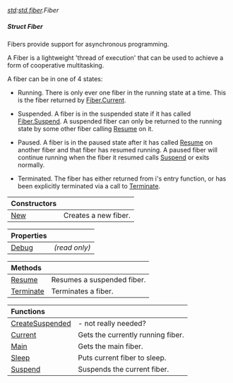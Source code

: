 _[std](../../modules/std/std-module.md):[std.fiber](../../modules/std/std-fiber.md).Fiber_
##### Struct Fiber
Fibers provide support for asynchronous programming.

A Fiber is a lightweight 'thread of execution' that can be used to achieve a form of cooperative multitasking.

A fiber can be in one of 4 states:

* Running. There is only ever one fiber in the running state at a time. This is the fiber returned by [Fiber.Current](std-fiber-fiber.current.md).

* Suspended. A fiber is in the suspended state if it has called [Fiber.Suspend](std-fiber-fiber.suspend.md). A suspended fiber can only be returned to the running state by some other fiber calling [Resume](std-fiber-resume.md) on it.

* Paused. A fiber is in the paused state after it has called [Resume](std-fiber-resume.md) on another fiber and that fiber has resumed running. A paused fiber will continue running when the fiber it resumed calls [Suspend](std-fiber-suspend.md) or exits normally.

* Terminated. The fiber has either returned from i's entry function, or has been explicitly terminated via a call to [Terminate](std-fiber-terminate.md).

| Constructors | |
|:---|:---|
| [New](std-fiber-fiber-new.md) | Creates a new fiber. |

| Properties | |
|:---|:---|
| [Debug](std-fiber-fiber-debug.md) |  _(read only)_ |

| Methods | |
|:---|:---|
| [Resume](std-fiber-fiber-resume.md) | Resumes a suspended fiber. |
| [Terminate](std-fiber-fiber-terminate.md) | Terminates a fiber. |

| Functions | |
|:---|:---|
| [CreateSuspended](std-fiber-fiber-createsuspended.md) |  - not really needed? |
| [Current](std-fiber-fiber-current.md) | Gets the currently running fiber. |
| [Main](std-fiber-fiber-main.md) | Gets the main fiber. |
| [Sleep](std-fiber-fiber-sleep.md) | Puts current fiber to sleep. |
| [Suspend](std-fiber-fiber-suspend.md) | Suspends the current fiber. |

